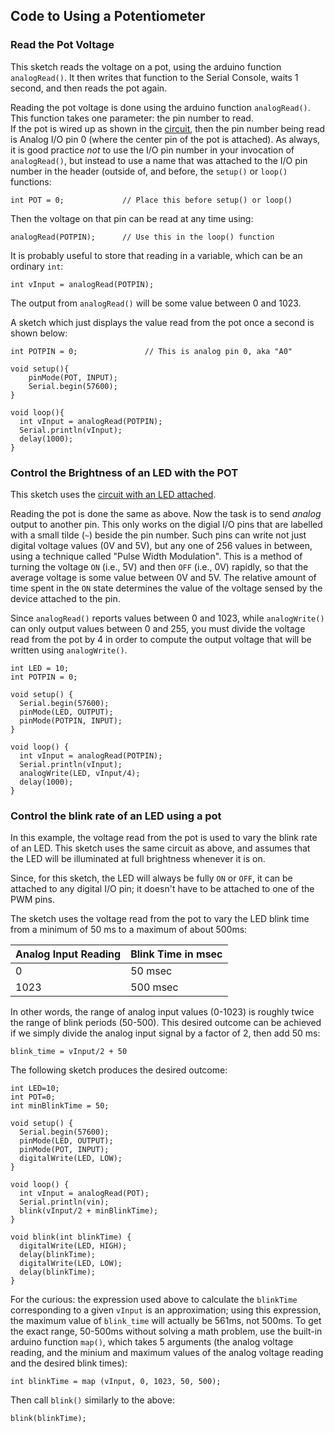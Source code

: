 ## Code to Using a Potentiometer ##

### Read the Pot Voltage ###

This sketch reads the voltage on a pot, using the arduino function `analogRead()`.
It then writes that function to the Serial Console, waits 1 second, and then
reads the pot again.

Reading the pot voltage is done using the arduino function `analogRead()`.
This function takes one parameter: the pin number to read.  
If the pot is wired up as shown in the [circuit](circuit.html#noled), then
the pin number being read is Analog I/O pin 0 (where the center pin of the 
pot is attached).  As always, it is good practice *not* to use the I/O pin
number in your invocation of `analogRead()`, but instead to use a name
that was attached to the I/O pin number in the header (outside of, and before,
the `setup()` or `loop()` functions:

    int POT = 0;             // Place this before setup() or loop()

Then the voltage on that pin can be read at any time using: 

    analogRead(POTPIN);      // Use this in the loop() function

It is probably useful to store that reading in a variable, which can be
an ordinary `int`:

    int vInput = analogRead(POTPIN);

The output from `analogRead()` will be some value between 0 and 1023.

A sketch which just displays the value read from the pot once a second
is shown below:

    int POTPIN = 0;               // This is analog pin 0, aka "A0"
    
    void setup(){  
        pinMode(POT, INPUT);
        Serial.begin(57600);
    }
    
    void loop(){
      int vInput = analogRead(POTPIN);
      Serial.println(vInput);
      delay(1000);
    }

### Control the Brightness of an LED with the POT ###

This sketch uses the [circuit with an LED attached](circuit.html#led).

Reading the pot is done the same as above.  Now the task is to send
*analog* output to another pin.  This only works on the digial I/O pins 
that are labelled with a small tilde (`~`) beside the pin number. 
Such pins can write not just digital voltage values (0V and 5V), but 
any one of 256 values in between, using a technique called "Pulse Width
Modulation".  This is a method of turning the voltage `ON` (i.e., 5V)
and then `OFF` (i.e., 0V) rapidly, so that the average voltage is some
value between 0V and 5V.  The relative amount of time spent in the `ON`
state determines the value of the voltage sensed by the device attached
to the pin.

Since `analogRead()` reports values between 0 and 1023, while
`analogWrite()` can only output values between 0 and 255, you must
divide the voltage read from the pot by 4 in order to compute the
output voltage that will be written using `analogWrite()`.

    int LED = 10;
    int POTPIN = 0;
    
    void setup() {
      Serial.begin(57600);
      pinMode(LED, OUTPUT);
      pinMode(POTPIN, INPUT);
    }
    
    void loop() {
      int vInput = analogRead(POTPIN);
      Serial.println(vInput);
      analogWrite(LED, vInput/4);
      delay(1000);
    }
    
### Control the blink rate of an LED using a pot ###

In this example, the voltage read from the pot is used to vary the blink 
rate of an LED.  This sketch uses the same circuit as above, and assumes 
that the LED will be illuminated at full brightness whenever it is on.  

Since, for this sketch, the LED will always be fully `ON` or `OFF`, it
can be attached to any digital I/O pin; it doesn't have to be attached
to one of the PWM pins.

The sketch uses the voltage read from the pot to vary the LED blink 
time from a minimum of 50 ms to a maximum of about 500ms:

| Analog Input Reading | Blink Time in msec |
|:---------------------|:-------------------| 
| 0                    | 50 msec            |
| 1023                 | 500 msec           |

In other words, the range of analog input values (0-1023) is roughly
twice the range of blink periods (50-500).  This desired outcome can be 
achieved if we simply divide the analog input signal by a factor of 2, 
then add 50 ms:

    blink_time = vInput/2 + 50


The following sketch produces the desired outcome:

    int LED=10;
    int POT=0;
    int minBlinkTime = 50;
    
    void setup() {
      Serial.begin(57600);
      pinMode(LED, OUTPUT);
      pinMode(POT, INPUT);
      digitalWrite(LED, LOW);
    }
    
    void loop() {
      int vInput = analogRead(POT);
      Serial.println(vin);
      blink(vInput/2 + minBlinkTime);
    }
    
    void blink(int blinkTime) {
      digitalWrite(LED, HIGH);
      delay(blinkTime);
      digitalWrite(LED, LOW);
      delay(blinkTime);
    }
    
For the curious:  the expression used above to calculate the 
`blinkTime` corresponding to a given `vInput` is an approximation; using
this expression, the maximum value of `blink_time` will actually be 
561ms, not 500ms.  To get the exact range, 50-500ms without solving a 
math problem, use the built-in arduino function `map()`, which
takes 5 arguments (the analog voltage reading, and the minium and maximum
values of the analog voltage reading and the desired blink times):

    int blinkTime = map (vInput, 0, 1023, 50, 500);

Then call `blink()` similarly to the above:

    blink(blinkTime);
